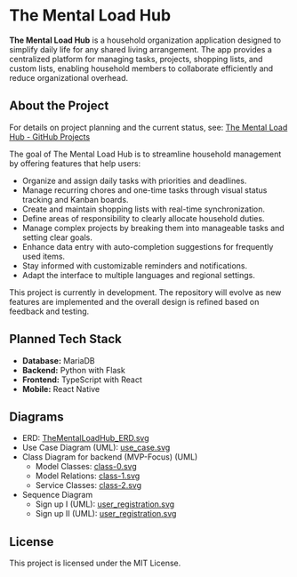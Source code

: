 # The Mental Load Hub

**The Mental Load Hub** is a household organization application designed to simplify daily life for any shared living
arrangement. The app provides a centralized platform for managing tasks, projects, shopping lists, and custom lists,
enabling household members to collaborate efficiently and reduce organizational overhead.

## About the Project

For details on project planning and the current status,
see: [The Mental Load Hub - GitHub Projects](https://github.com/users/dominikoetiker/projects/1)

The goal of The Mental Load Hub is to streamline household management by offering features that help users:

- Organize and assign daily tasks with priorities and deadlines.
- Manage recurring chores and one-time tasks through visual status tracking and Kanban boards.
- Create and maintain shopping lists with real-time synchronization.
- Define areas of responsibility to clearly allocate household duties.
- Manage complex projects by breaking them into manageable tasks and setting clear goals.
- Enhance data entry with auto-completion suggestions for frequently used items.
- Stay informed with customizable reminders and notifications.
- Adapt the interface to multiple languages and regional settings.

This project is currently in development. The repository will evolve as new features are implemented and the overall
design is refined based on feedback and testing.

## Planned Tech Stack

- **Database:** MariaDB
- **Backend:** Python with Flask
- **Frontend:** TypeScript with React
- **Mobile:** React Native

## Diagrams

- ERD: [TheMentalLoadHub_ERD.svg](docs/diagrams/erd/TheMentalLoadHub_ERD.png)
- Use Case Diagram (UML): [use_case.svg](docs/diagrams/uml/use_case/use_case.svg)
- Class Diagram for backend (MVP-Focus) (UML)
    - Model Classes: [class-0.svg](docs/diagrams/uml/class/class-0.svg)
    - Model Relations: [class-1.svg](docs/diagrams/uml/class/class-1.svg)
    - Service Classes: [class-2.svg](docs/diagrams/uml/class/class-2.svg)
- Sequence Diagram
    - Sign up I  (UML): [user_registration.svg](docs/diagrams/uml/sequence/sign_up-0.svg)
    - Sign up II (UML): [user_registration.svg](docs/diagrams/uml/sequence/sign_up-1.svg)

## License

This project is licensed under the MIT License.
